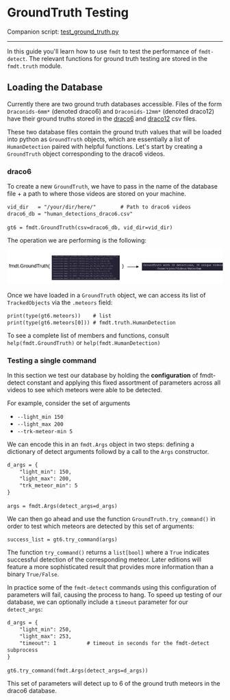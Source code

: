 # GroundTruth Testing
Companion script: [test_ground_truth.py](https://github.com/ejovo13/fmdt_python_clean/blob/main/test_ground_truth.py)

---

In this guide you'll learn how to use `fmdt` to test the performance of `fmdt-detect`. The relevant
functions for ground truth testing are stored in the `fmdt.truth` module.

## Loading the Database

Currently there are two ground truth databases accessible. Files of the form 
`Draconids-6mm*` (denoted draco6) and `Draconids-12mm*` (denoted draco12) have their
ground truths stored in the [draco6](https://github.com/ejovo13/fmdt_python_clean/blob/build/human_detections_draco12.csv) and [draco12](https://github.com/ejovo13/fmdt_python_clean/blob/build/human_detections_draco6.csv) csv files. 

These two database files contain the ground truth values that will be loaded into python as
`GroundTruth` objects, which are essentially a list of `HumanDetection` paired with helpful
functions. Let's start by creating a `GroundTruth` object corresponding to the draco6 videos.

### draco6

To create a new `GroundTruth`, we have to pass in the name of the database file + a path 
to where those videos are stored on your machine.

```
vid_dir   = "/your/dir/here/"        # Path to draco6 videos
draco6_db = "human_detections_draco6.csv"

gt6 = fmdt.GroundTruth(csv=draco6_db, vid_dir=vid_dir)
```

The operation we are performing is the following:

![gt_diagram](../media/gt_diagram.png)

Once we have loaded in a `GroundTruth` object, we can access its list of `TrackedObjects`
via the `.meteors` field:

```
print(type(gt6.meteors))    # list
print(type(gt6.meteors[0])) # fmdt.truth.HumanDetection
```

To see a complete list of members and functions, consult `help(fmdt.GroundTruth)` or `help(fmdt.HumanDetection)`

### Testing a single command

In this section we test our database by holding the **configuration** of fmdt-detect 
constant and applying this fixed assortment of parameters across all videos to see 
which meteors were able to be detected. 

For example, consider the set of arguments

- `--light_min 150`
- `--light_max 200`
- `--trk-meteor-min 5`

We can encode this in an `fmdt.Args` object in two steps: defining a dictionary of 
detect arguments followd by a call to the `Args` constructor.

```
d_args = {
    "light_min": 150,
    "light_max": 200,
    "trk_meteor_min": 5
}

args = fmdt.Args(detect_args=d_args)
```

We can then go ahead and use the function `GroundTruth.try_command()` in order to 
test which meteors are detected by this set of arguments:

```
success_list = gt6.try_command(args)
```

The function `try_command()` returns a `list[bool]` where a `True` indicates successful
detection of the corresponding meteor. Later editions will feature a more sophisticated
result that provides more information than a binary `True/False`.

In practice some of the `fmdt-detect` commands using this configuration of parameters will fail,
causing the process to hang. To speed up testing of our database, we can optionally
include a `timeout` parameter for our `detect_args`:

```
d_args = {
    "light_min": 250,
    "light_max": 253,
    "timeout": 1          # timeout in seconds for the fmdt-detect subprocess
}

gt6.try_command(fmdt.Args(detect_args=d_args))
```

This set of parameters will detect up to 6 of the ground truth meteors in the draco6 database.